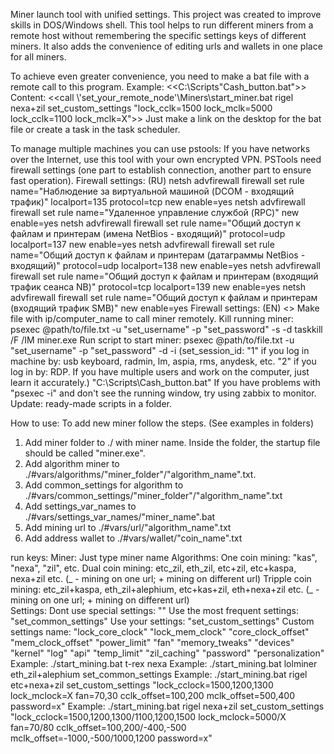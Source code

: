 Miner launch tool with unified settings.
This project was created to improve skills in DOS/Windows shell.
This tool helps to run different miners from a remote host without remembering the specific settings keys of different miners. 
It also adds the convenience of editing urls and wallets in one place for all miners.

To achieve even greater convenience, you need to make a bat file with a remote call to this program. 
Example: <<C:\Scripts\"Cash_button.bat">> 
Content: <<call \\'set_your_remote_node'\Miners\start_miner.bat rigel nexa+zil set_custom_settings "lock_cclk=1500 lock_mclk=5000 lock_cclk=1100 lock_mclk=X">>
Just make a link on the desktop for the bat file or create a task in the task scheduler.

To manage multiple machines you can use pstools:
If you have networks over the Internet, use this tool with your own encrypted VPN.
PSTools need firewall settings (one part to establish connection, another part to ensure fast operation).
Firewall settings: (RU)
netsh advfirewall firewall set rule name="Наблюдение за виртуальной машиной (DCOM - входящий трафик)" localport=135 protocol=tcp new enable=yes
netsh advfirewall firewall set rule name="Удаленное управление службой (RPC)" new enable=yes
netsh advfirewall firewall set rule name="Общий доступ к файлам и принтерам (имена NetBios - входящий)" protocol=udp localport=137 new enable=yes
netsh advfirewall firewall set rule name="Общий доступ к файлам и принтерам (датаграммы NetBios - входящий)" protocol=udp localport=138 new enable=yes
netsh advfirewall firewall set rule name="Общий доступ к файлам и принтерам (входящий трафик сеанса NB)" protocol=tcp localport=139 new enable=yes
netsh advfirewall firewall set rule name="Общий доступ к файлам и принтерам (входящий трафик SMB)" new enable=yes
Firewall settings: (EN)
<<Will add later>>
Make file with ip/computer_name to call miner remotely.
Kill running miner: psexec @path/to/file.txt  -u "set_username" -p "set_password" -s -d taskkill /F /IM miner.exe
Run script to start miner: psexec @path/to/file.txt -u "set_username" -p "set_password" -d -i (set_session_id: "1" if you log in machine by: usb keyboard, radmin, lm, aspia, rms, anydesk, etc. "2" if you log in by: RDP. If you have multiple users and work on the computer, just learn it accurately.) "C:\Scripts\Cash_button.bat"
If you have problems with "psexec -i" and don't see the running window, try using zabbix to monitor. Update: ready-made scripts in a folder.

How to use:
To add new miner follow the steps. (See examples in folders)
1. Add miner folder to ./ with miner name. Inside the folder, the startup file should be called "miner.exe".
2. Add algorithm miner to ./#vars/algorithms/"miner_folder"/"algorithm_name".txt.
3. Add common_settings for algorithm to ./#vars/common_settings/"miner_folder"/"algorithm_name".txt
4. Add settings_var_names to ./#vars/settings_var_names/"miner_name".bat
5. Add mining url to ./#vars/url/"algorithm_name".txt
6. Add address wallet to ./#vars/wallet/"coin_name".txt

run keys:
	Miner:
		Just type miner name
	Algorithms:
		One coin mining: "kas", "nexa", "zil", etc.
		Dual coin mining: etc_zil, eth_zil, etc+zil, etc+kaspa, nexa+zil etc. (_ - mining on one url; + mining on different url)
		Tripple coin mining: etc_zil+kaspa, eth_zil+alephium, etc+kas+zil, eth+nexa+zil etc. (_ - mining on one url; + mining on different url)		
	Settings:
		Dont use special settings: ""
		Use the most frequent settings: "set_common_settings"
		Use your settings: "set_custom_settings"
	Custom settings name:
		"lock_core_clock"
		"lock_mem_clock"
		"core_clock_offset"
		"mem_clock_offset"
		"power_limit"
		"fan"
		"memory_tweaks"
		"devices"
		"kernel"
		"log"
		"api"
		"temp_limit"
		"zil_caсhing"
		"password"
		"personalization"
Example: ./start_mining.bat t-rex nexa 
Example: ./start_mining.bat lolminer eth_zil+alephium set_common_settings
Example: ./start_mining.bat rigel etc+nexa+zil set_custom_settings "lock_cclock=1500,1200,1300 lock_mclock=X fan=70,30 cclk_offset=100,200 mclk_offset=500,400 password=x"
Example: ./start_mining.bat rigel nexa+zil set_custom_settings "lock_cclock=1500,1200,1300/1100,1200,1500 lock_mclock=5000/X fan=70/80 cclk_offset=100,200/-400,-500 mclk_offset=-1000,-500/1000,1200 password=x"